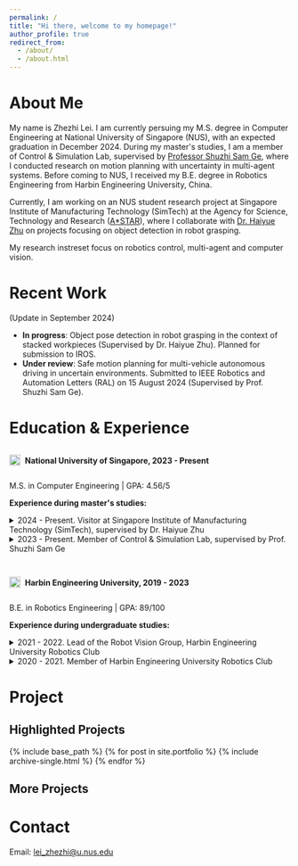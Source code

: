 ```yaml
---
permalink: /
title: "Hi there, welcome to my homepage!"
author_profile: true
redirect_from: 
  - /about/
  - /about.html
---
```

# <a id="Home"></a> About Me
My name is Zhezhi Lei. I am currently persuing my M.S. degree in Computer Engineering at National University of Singapore (NUS), with an expected graduation in December 2024. During my master's studies, I am a member of Control & Simulation Lab, supervised by [Professor Shuzhi Sam Ge](https://cde.nus.edu.sg/ece/staff/ge-shuzhi-sam/), where I conducted research on motion planning with uncertainty in multi-agent systems. Before coming to NUS, I received my B.E. degree in Robotics Engineering from Harbin Engineering University, China.

Currently, I am working on an NUS student research project at Singapore Institute of Manufacturing Technology (SimTech) at the Agency for Science, Technology and Research ([A*STAR](https://www.a-star.edu.sg/)), where I collaborate with [Dr. Haiyue Zhu](https://scholar.google.com/citations?hl=en&user=uO_R9wQAAAAJ) on projects focusing on object detection in robot grasping.

My research instreset focus on robotics control, multi-agent and computer vision. 

# Recent Work 
(Update in September 2024)
- **In progress**: Object pose detection in robot grasping in the context of stacked workpieces (Supervised by Dr. Haiyue Zhu). Planned for submission to IROS.
- **Under review**: Safe motion planning for multi-vehicle autonomous driving in uncertain environments. Submitted to IEEE Robotics and Automation Letters (RAL) on 15 August 2024 (Supervised by Prof. Shuzhi Sam Ge).

# <a id="Experience"></a> Education & Experience
<head>
    <style>
        .extra-space {
            margin-top: 30px; /* 根据需要调整这个数值来增加间距 */
        }
        .logo-container {
            display: flex; /* 使用flex布局，使logo和文字保持在同一行 */
            align-items: center; /* 确保logo与文字垂直居中对齐 */
        }
        .logo {
            width: 20px; /* 控制 logo 的宽度，根据需要调整大小 */
            height: auto;
            margin-right: 8px; /* 控制 logo 和文字之间的间距 */
        }
    </style>
</head>


<div class="logo-container">
    <img src="/images/favicon.ico" alt="NUS Logo" class="logo">
    <p><strong>National University of Singapore, 2023 - Present</strong></p>
</div>
<p>M.S. in Computer Engineering | GPA: 4.56/5</p>

<p><strong>Experience during master's studies:</strong></p>

<details>
  <summary>2024 - Present. Visitor at Singapore Institute of Manufacturing Technology (SimTech), supervised by Dr. Haiyue Zhu</summary>
  <ul>
    <li>Conducted research on robot grasping, with a focus on object detection in complex environments.</li>
    <li>Currently in the experimental phase, with ongoing work to refine detection models and techniques.</li>
  </ul>
</details>

<details>
  <summary>2023 - Present. Member of Control & Simulation Lab, supervised by Prof. Shuzhi Sam Ge</summary>
  <ul>
    <li>Researched multi-agent motion planning problems under uncertainty.</li>
    <li>Developed a novel ADMM-based method, which demonstrated higher computational efficiency compared to existing methods.</li>
    <li>Submitted related work to IEEE Robotics and Automation Letters (RAL) as the first author.</li>
  </ul>
</details>



<div class="logo-container extra-space">
    <img src="/images/favicon.ico" alt="Harbin Engineering University Logo" class="logo">
    <p><strong>Harbin Engineering University, 2019 - 2023</strong></p>
</div>
<p>B.E. in Robotics Engineering | GPA: 89/100</p>

<p><strong>Experience during undergraduate studies:</strong></p>

<details>
  <summary>2021 - 2022. Lead of the Robot Vision Group, Harbin Engineering University Robotics Club</summary>
  <ul>
    <li>Led the development of the robot vision strategy and coordinated team efforts in implementing the design.</li>
    <li>Spearheaded robot perception systems, focusing on target recognition and inspection tasks.</li>
    <li>Awarded First Prize (5th overall) at the 21st China University Robot Competition (ROBOCON).</li>
  </ul>
</details>

<details>
  <summary>2020 - 2021. Member of Harbin Engineering University Robotics Club</summary>
  <ul>
    <li>Developed algorithms for robot target detection and tracking.</li>
    <li>Assisted in robot control implementation using microcontroller-based systems.</li>
    <li>Awarded Second Prize at the 20th China University Robot Competition (ROBOCON).</li>
  </ul>
</details>




# <a id="Project"></a> Project
## Highlighted Projects
{% include base_path %}
{% for post in site.portfolio %}
  {% include archive-single.html %}
{% endfor %}
## More Projects

# <a id="Contact"></a> Contact
Email: lei_zhezhi@u.nus.edu

